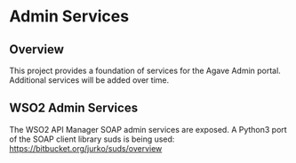 # Admin Services #

## Overview ##

This project provides a foundation of services for the Agave Admin portal. Additional services will be added over
time.

## WSO2 Admin Services ##
The WSO2 API Manager SOAP admin services are exposed. A Python3 port of the SOAP client library suds is being
 used: https://bitbucket.org/jurko/suds/overview

